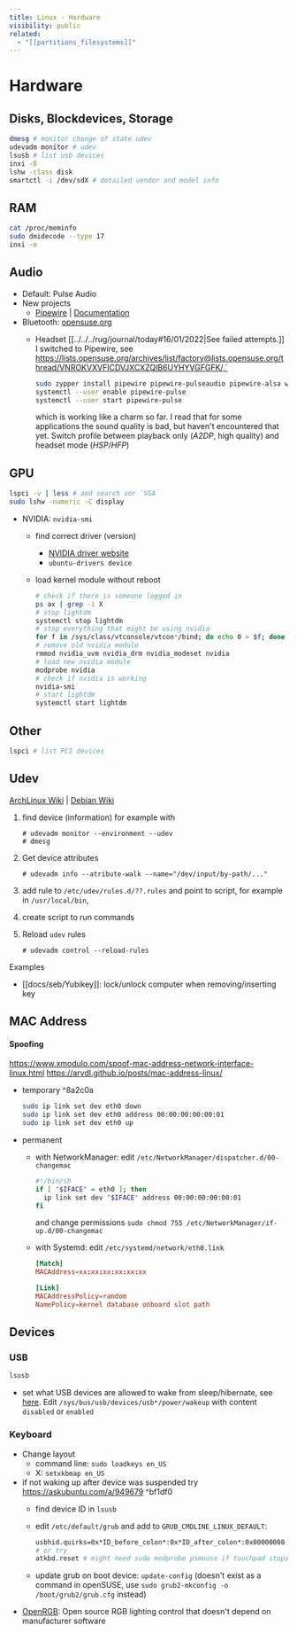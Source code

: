 ```yaml
---
title: Linux - Hardware
visibility: public
related:
  - "[[partitions_filesystems]]"
---
```

# Hardware

## Disks, Blockdevices, Storage

```bash
dmesg # monitor change of state udev
udevadm monitor # udev
lsusb # list usb devices
inxi -D
lshw -class disk
smartctl -i /dev/sdX # detailed vendor and model info
```

## RAM

```sh
cat /proc/meminfo
sudo dmidecode --type 17
inxi -m
```
    
## Audio

- Default: Pulse Audio
- New projects
    - [Pipewire](https://pipewire.org/) | [Documentation](https://docs.pipewire.org/)
- Bluetooth: [opensuse.org](https://en.opensuse.org/SDB:Bluetooth)
    - Headset
      [[../../../rug/journal/today#16/01/2022|See failed attempts.]] I switched to Pipewire, see <https://lists.opensuse.org/archives/list/factory@lists.opensuse.org/thread/VNROKVXVFICDVJXCXZQIB6UYHYVGFGFK/,`>

      ```bash
      sudo zypper install pipewire pipewire-pulseaudio pipewire-alsa wireplumber-pulse
      systemctl --user enable pipewire-pulse
      systemctl --user start pipewire-pulse
      ```

      which is working like a charm so far. I read that for some applications the sound quality is bad, but haven't encountered that yet.
      Switch profile between playback only (*A2DP*, high quality) and headset mode (*HSP/HFP*)


## GPU

```sh
lspci -v | less # and search vor `VGA`
sudo lshw -numeric -C display
```

- NVIDIA: `nvidia-smi`
    - find correct driver (version)
        - [NVIDIA driver website](https://www.nvidia.com/Download/index.aspx?lang=en-us)
        - `ubuntu-drivers device`
    - load kernel module without reboot

        ```bash
        # check if there is someone logged in
        ps ax | grep -i X
        # stop lightdm
        systemctl stop lightdm
        # stop everything that might be using nvidia
        for f in /sys/class/vtconsole/vtcon*/bind; do echo 0 > $f; done
        # remove old nvidia module
        rmmod nvidia_uvm nvidia_drm nvidia_modeset nvidia
        # load new nvidia module
        modprobe nvidia
        # check if nvidia is working
        nvidia-smi
        # start lightdm
        systemctl start lightdm
        ```


## Other

```bash
lspci # list PCI devices
```

## Udev

[ArchLinux Wiki](https://wiki.archlinux.org/title/Udev) | [Debian Wiki](https://wiki.debian.org/udev)

1. find device (information) for example with

   ```
   # udevadm monitor --environment --udev
   # dmesg
   ```

2. Get device attributes

   ```
   # udevadm info --atribute-walk --name="/dev/input/by-path/..."
   ```

3. add rule to `/etc/udev/rules.d/??.rules` and point to script, for example in `/usr/local/bin`,
4. create script to run commands
5. Reload `udev` rules

   ```
   # udevadm control --reload-rules
   ```

Examples

- [[docs/seb/Yubikey]]: lock/unlock computer when removing/inserting key

## MAC Address

#### Spoofing

<https://www.xmodulo.com/spoof-mac-address-network-interface-linux.html>
<https://arvdl.github.io/posts/mac-address-linux/>

- temporary ^8a2c0a

  ```bash
  sudo ip link set dev eth0 down
  sudo ip link set dev eth0 address 00:00:00:00:00:01
  sudo ip link set dev eth0 up
  ```

- permanent
    - with NetworkManager: edit `/etc/NetworkManager/dispatcher.d/00-changemac`

      ```bash
      #!/bin/sh
      if [ "$IFACE" = eth0 ]; then
        ip link set dev "$IFACE" address 00:00:00:00:00:01
      fi
      ```

      and change permissions `sudo chmod 755 /etc/NetworkManager/if-up.d/00-changemac`
    - with Systemd: edit `/etc/systemd/network/eth0.link`

      ```conf
      [Match]
      MACAddress=xx:xx:xx:xx:xx:xx

      [Link]
      MACAddressPolicy=random
      NamePolicy=kernel database onboard slot path
      ```

## Devices

### USB

```sh
lsusb
```

- set what USB devices are allowed to wake from sleep/hibernate, see [here](https://askubuntu.com/questions/848698/wake-up-from-suspend-using-wireless-usb-keyboard-or-mouse-for-any-linux-distro). Edit `/sys/bus/usb/devices/usb*/power/wakeup` with content `disabled` or `enabled`

### Keyboard

- Change layout
    - command line: `sudo loadkeys en_US`
    - X: `setxkbmap en_US`
- if not waking up after device was suspended try <https://askubuntu.com/a/949679> ^bf1df0
    - find device ID in `lsusb`
    - edit `/etc/default/grub` and add to `GRUB_CMDLINE_LINUX_DEFAULT`:

      ```bash
      usbhid.quirks=0x*ID_before_colon*:0x*ID_after_colon*:0x00000008
      # or try
      atkbd.reset # might need sudo modprobe psmouse if touchpad stops working
      ```

    - update grub on boot device: `update-config` (doesn't exist as a command in openSUSE, use `sudo grub2-mkconfig -o /boot/grub2/grub.cfg` instead)
- [OpenRGB](https://gitlab.com/CalcProgrammer1/OpenRGB): Open source RGB lighting control that doesn't depend on manufacturer software

